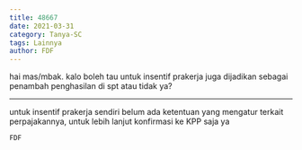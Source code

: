 ```yaml
---
title: 48667
date: 2021-03-31
category: Tanya-SC
tags: Lainnya
author: FDF
---
```


hai mas/mbak. kalo boleh tau untuk insentif prakerja juga dijadikan sebagai penambah penghasilan di spt atau tidak ya?

---

untuk insentif prakerja sendiri belum ada ketentuan yang mengatur terkait perpajakannya, untuk lebih lanjut konfirmasi ke KPP saja ya

`FDF`
